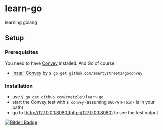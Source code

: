 learn-go
========

learning golang


Setup
-----

### Prerequisites

You need to have [Convey](http://smartystreets.github.io/goconvey/) installed. And Go of course.

- [Install Convey](https://github.com/smartystreets/goconvey#installation) by `$ go get github.com/smartystreets/goconvey`

### Installation

- use `$ go get github.com/rmetzler/learn-go`
- start the Convey test with `$ convey` (assuming `$GOPATH/bin/` is in your path)
- go to [http://127.0.0.1:8080](http://127.0.0.1:8080) to see the test output


[![Bitdeli Badge](https://d2weczhvl823v0.cloudfront.net/rmetzler/learn-go/trend.png)](https://bitdeli.com/free "Bitdeli Badge")

